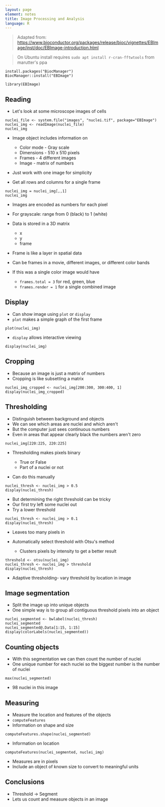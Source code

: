 ```yaml
---
layout: page
element: notes
title: Image Processing and Analysis
language: R
---
```


> Adapted from:
> https://www.bioconductor.org/packages/release/bioc/vignettes/EBImage/inst/doc/EBImage-introduction.html

> On Ubuntu install requires
> `sudo apt install r-cran-fftwtools`
> from marutter's ppa

```
install.packages("BiocManager")
BiocManager::install("EBImage")
```

```
library(EBImage)
```

## Reading

* Let's look at some microscope images of cells

```
nuclei_file <- system.file("images", "nuclei.tif", package="EBImage")
nuclei_img <- readImage(nuclei_file)
nuclei_img
```

* Image object includes information on
    * Color mode - Gray scale
    * Dimensions - 510 x 510 pixels
    * Frames - 4 different images
    * Image - matrix of numbers

* Just work with one image for simplicity
* Get all rows and columns for a single frame

```
nuclei_img = nuclei_img[,,1]
nuclei_img
```

* Images are encoded as numbers for each pixel
* For grayscale: range from 0 (black) to 1 (white)

* Data is stored in a 3D matrix
    * x
    * y
    * frame

* Frame is like a layer in spatial data
* Can be frames in a movie, different images, or different color bands
* If this was a single color image would have
    * `frames.total = 3` for red, green, blue
    * `frames.render = 1` for a single combined image

## Display

* Can show image using `plot` or `display`
* `plot` makes a simple graph of the first frame

```
plot(nuclei_img)
```

* `display` allows interactive viewing

```
display(nuclei_img)
```

## Cropping

* Because an image is just a matrix of numbers
* Cropping is like subsetting a matrix

```
nuclei_img_cropped <- nuclei_img[200:300, 300:400, 1]
display(nuclei_img_cropped)
```

## Thresholding

* Distinguish between background and objects
* We can see which areas are nuclei and which aren't
* But the computer just sees continuous numbers
* Even in areas that appear clearly black the numbers aren't zero

```
nuclei_img[220:225, 220:225]
```

* Thresholding makes pixels binary
    * True or False
    * Part of a nuclei or not

* Can do this manually

```
nuclei_thresh <- nuclei_img > 0.5
display(nuclei_thresh)
```

* But determining the right threshold can be tricky
* Our first try left some nuclei out
* Try a lower threshold

```
nuclei_thresh <- nuclei_img > 0.1
display(nuclei_thresh)
```

* Leaves too many pixels in

* Automatically select threshold with Otsu's method
    * Clusters pixels by intensity to get a better result

```
threshold <- otsu(nuclei_img)
nuclei_thresh <- nuclei_img > threshold
display(nuclei_thresh)
```

* Adaptive thresholding- vary threshold by location in image

## Image segmentation

* Split the image up into unique objects
* One simple way is to group all contiguous threshold pixels into an object

```
nuclei_segmented <- bwlabel(nuclei_thresh)
nuclei_segmented
nuclei_segmented@.Data[1:15, 1:15]
display(colorLabels(nuclei_segmented))
```

## Counting objects

* With this segmentation we can then count the number of nuclei
* One unique number for each nuclei so the biggest number is the number of nuclei

```
max(nuclei_segmented)
```

* 98 nuclei in this image


## Measuring

* Measure the location and features of the objects
* `computeFeatures` 
* Information on shape and size

```
computeFeatures.shape(nuclei_segmented)
```

* Information on location

```
computeFeatures(nuclei_segmented, nuclei_img)
```

* Measures are in pixels
* Include an object of known size to convert to meaningful units

## Conclusions

* Threshold -> Segment
* Lets us count and measure objects in an image